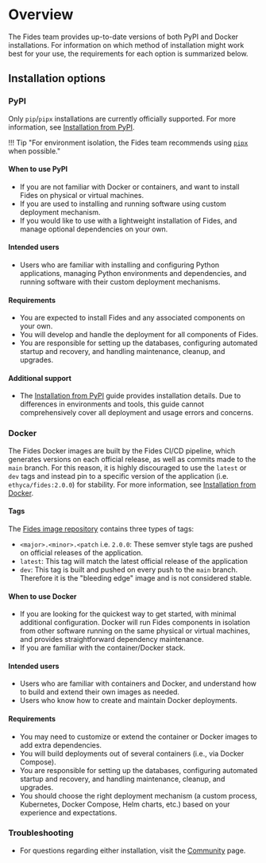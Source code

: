 # Overview

The Fides team provides up-to-date versions of both PyPI and Docker installations. For information on which method of installation might work best for your use, the requirements for each option is summarized below.

## Installation options

### PyPI

Only `pip`/`pipx` installations are currently officially supported. For more information, see [Installation from PyPI](pypi.md).

!!! Tip "For environment isolation, the Fides team recommends using [`pipx`](https://pypa.github.io/pipx/) when possible."

#### When to use PyPI

* If you are not familiar with Docker or containers, and want to install Fides on physical or virtual machines.
* If you are used to installing and running software using custom deployment mechanism.
* If you would like to use with a lightweight installation of Fides, and manage optional dependencies on your own.

#### Intended users

* Users who are familiar with installing and configuring Python applications, managing Python environments and dependencies, and running software with their custom deployment mechanisms.

#### Requirements

* You are expected to install Fides and any associated components on your own.
* You will develop and handle the deployment for all components of Fides.
* You are responsible for setting up the databases, configuring automated startup and recovery, and handling maintenance, cleanup, and upgrades.

#### Additional support

* The [Installation from PyPI](pypi.md) guide provides installation details. Due to differences in environments and tools, this guide cannot comprehensively cover all deployment and usage errors and concerns.

### Docker

The Fides Docker images are built by the Fides CI/CD pipeline, which generates versions on each official release, as well as commits made to the `main` branch. For this reason, it is highly discouraged to use the `latest` or `dev` tags and instead pin to a specific version of the application (i.e. `ethyca/fides:2.0.0`) for stability. For more information, see [Installation from Docker](docker.md).

#### Tags

The [Fides image repository](https://hub.docker.com/r/ethyca/fides/tags) contains three types of tags:

* `<major>.<minor>.<patch` i.e. `2.0.0`: These semver style tags are pushed on official releases of the application.
* `latest`: This tag will match the latest official release of the application
* `dev`: This tag is built and pushed on every push to the `main` branch. Therefore it is the "bleeding edge" image and is not considered stable.

#### When to use Docker

* If you are looking for the quickest way to get started, with minimal additional configuration. Docker will run Fides components in isolation from other software running on the same physical or virtual machines, and provides straightforward dependency maintenance.
* If you are familiar with the container/Docker stack.

#### Intended users

* Users who are familiar with containers and Docker, and understand how to build and extend their own images as needed.
* Users who know how to create and maintain Docker deployments.

#### Requirements

* You may need to customize or extend the container or Docker images to add extra dependencies.
* You will build deployments out of several containers (i.e., via Docker Compose).
* You are responsible for setting up the databases, configuring automated startup and recovery, and handling maintenance, cleanup, and upgrades.
* You should choose the right deployment mechanism (a custom process, Kubernetes, Docker Compose, Helm charts, etc.) based on your experience and expectations.

### Troubleshooting

* For questions regarding either installation, visit the [Community](../community/overview.md) page.
